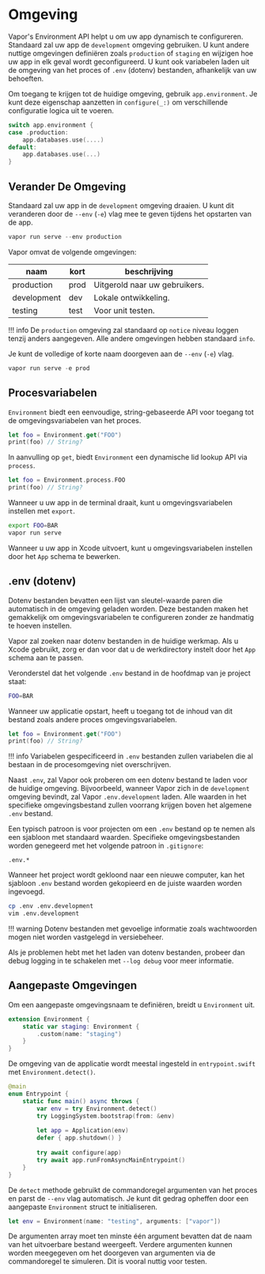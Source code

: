 # Omgeving

Vapor's Environment API helpt u om uw app dynamisch te configureren. Standaard zal uw app de `development` omgeving gebruiken. U kunt andere nuttige omgevingen definiëren zoals `production` of `staging` en wijzigen hoe uw app in elk geval wordt geconfigureerd. U kunt ook variabelen laden uit de omgeving van het proces of `.env` (dotenv) bestanden, afhankelijk van uw behoeften.

Om toegang te krijgen tot de huidige omgeving, gebruik `app.environment`. Je kunt deze eigenschap aanzetten in `configure(_:)` om verschillende configuratie logica uit te voeren. 

```swift
switch app.environment {
case .production:
    app.databases.use(....)
default:
    app.databases.use(...)
}
```

## Verander De Omgeving

Standaard zal uw app in de `development` omgeving draaien. U kunt dit veranderen door de `--env` (`-e`) vlag mee te geven tijdens het opstarten van de app.

```swift
vapor run serve --env production
```

Vapor omvat de volgende omgevingen:

|naam|kort|beschrijving|
|-|-|-|
|production|prod|Uitgerold naar uw gebruikers.|
|development|dev|Lokale ontwikkeling.|
|testing|test|Voor unit testen.|

!!! info
    De `production` omgeving zal standaard op `notice` niveau loggen tenzij anders aangegeven. Alle andere omgevingen hebben standaard `info`. 

Je kunt de volledige of korte naam doorgeven aan de `--env` (`-e`) vlag.

```swift
vapor run serve -e prod
```

## Procesvariabelen

`Environment` biedt een eenvoudige, string-gebaseerde API voor toegang tot de omgevingsvariabelen van het proces.

```swift
let foo = Environment.get("FOO")
print(foo) // String?
```

In aanvulling op `get`, biedt `Environment` een dynamische lid lookup API via `process`.

```swift
let foo = Environment.process.FOO
print(foo) // String?
```

Wanneer u uw app in de terminal draait, kunt u omgevingsvariabelen instellen met `export`. 

```sh
export FOO=BAR
vapor run serve
```

Wanneer u uw app in Xcode uitvoert, kunt u omgevingsvariabelen instellen door het `App` schema te bewerken.

## .env (dotenv)

Dotenv bestanden bevatten een lijst van sleutel-waarde paren die automatisch in de omgeving geladen worden. Deze bestanden maken het gemakkelijk om omgevingsvariabelen te configureren zonder ze handmatig te hoeven instellen.

Vapor zal zoeken naar dotenv bestanden in de huidige werkmap. Als u Xcode gebruikt, zorg er dan voor dat u de werkdirectory instelt door het `App` schema aan te passen.

Veronderstel dat het volgende `.env` bestand in de hoofdmap van je project staat:

```sh
FOO=BAR
```

Wanneer uw applicatie opstart, heeft u toegang tot de inhoud van dit bestand zoals andere proces omgevingsvariabelen.

```swift
let foo = Environment.get("FOO")
print(foo) // String?
```

!!! info
    Variabelen gespecificeerd in `.env` bestanden zullen variabelen die al bestaan in de procesomgeving niet overschrijven. 

Naast `.env`, zal Vapor ook proberen om een dotenv bestand te laden voor de huidige omgeving. Bijvoorbeeld, wanneer Vapor zich in de `development` omgeving bevindt, zal Vapor `.env.development` laden. Alle waarden in het specifieke omgevingsbestand zullen voorrang krijgen boven het algemene `.env` bestand.

Een typisch patroon is voor projecten om een `.env` bestand op te nemen als een sjabloon met standaard waarden. Specifieke omgevingsbestanden worden genegeerd met het volgende patroon in `.gitignore`:

```gitignore
.env.*
```

Wanneer het project wordt gekloond naar een nieuwe computer, kan het sjabloon `.env` bestand worden gekopieerd en de juiste waarden worden ingevoegd. 

```sh
cp .env .env.development
vim .env.development
```

!!! warning
    Dotenv bestanden met gevoelige informatie zoals wachtwoorden mogen niet worden vastgelegd in versiebeheer.

Als je problemen hebt met het laden van dotenv bestanden, probeer dan debug logging in te schakelen met `--log debug` voor meer informatie. 

## Aangepaste Omgevingen

Om een aangepaste omgevingsnaam te definiëren, breidt u `Environment` uit.

```swift
extension Environment {
    static var staging: Environment {
        .custom(name: "staging")
    }
}
```

De omgeving van de applicatie wordt meestal ingesteld in `entrypoint.swift` met `Environment.detect()`.

```swift
@main
enum Entrypoint {
    static func main() async throws {
        var env = try Environment.detect()
        try LoggingSystem.bootstrap(from: &env)
        
        let app = Application(env)
        defer { app.shutdown() }
        
        try await configure(app)
        try await app.runFromAsyncMainEntrypoint()
    }
}
```

De `detect` methode gebruikt de commandoregel argumenten van het proces en parst de `--env` vlag automatisch. Je kunt dit gedrag opheffen door een aangepaste `Environment` struct te initialiseren.

```swift
let env = Environment(name: "testing", arguments: ["vapor"])
```

De argumenten array moet ten minste één argument bevatten dat de naam van het uitvoerbare bestand weergeeft. Verdere argumenten kunnen worden meegegeven om het doorgeven van argumenten via de commandoregel te simuleren. Dit is vooral nuttig voor testen.
